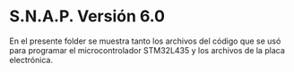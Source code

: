 # S.N.A.P. Versión 6.0

En el presente folder se muestra tanto los archivos del código que se usó para programar el microcontrolador STM32L435 y los archivos de la placa electrónica.
 
